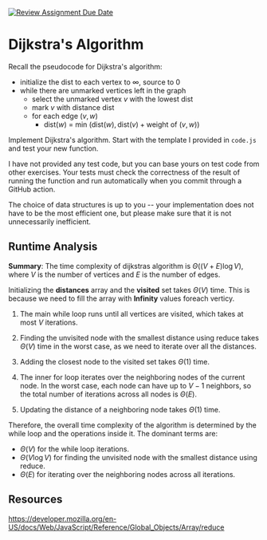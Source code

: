 [![Review Assignment Due Date](https://classroom.github.com/assets/deadline-readme-button-24ddc0f5d75046c5622901739e7c5dd533143b0c8e959d652212380cedb1ea36.svg)](https://classroom.github.com/a/2Wy-Iis-)

# Dijkstra's Algorithm

Recall the pseudocode for Dijkstra's algorithm:

- initialize the dist to each vertex to $\infty$, source to 0
- while there are unmarked vertices left in the graph
  - select the unmarked vertex $v$ with the lowest dist
  - mark $v$ with distance dist
  - for each edge $(v,w)$
    - dist($w$) = min $\left(\textrm{dist}(w), \textrm{dist}(v) + \textrm{weight of }(v, w)\right)$

Implement Dijkstra's algorithm. Start with the template I provided in `code.js`
and test your new function.

I have not provided any test code, but you can base yours on test code from
other exercises. Your tests must check the correctness of the result of running
the function and run automatically when you commit through a GitHub action.

The choice of data structures is up to you -- your implementation does not have
to be the most efficient one, but please make sure that it is not unnecessarily
inefficient.

## Runtime Analysis

**Summary**:
The time complexity of dijkstras algorithm is $\Theta((V + E)  \log V)$, where $V$ is the number of vertices and $E$ is the number of edges.

Initializing the **distances** array and the **visited** set takes $\Theta(V)$ time. This is because we need to fill the array with **Infinity** values foreach verticy.

1. The main while loop runs until all vertices are visited, which takes at most $V$ iterations.

2. Finding the unvisited node with the smallest distance using reduce takes $\Theta(V)$ time in the worst case, as we need to iterate over all the distances.

3. Adding the closest node to the visited set takes $\Theta(1)$ time.
4. The inner for loop iterates over the neighboring nodes of the current node. In the worst case, each node can have up to $V-1$ neighbors, so the total number of iterations across all nodes is $\Theta(E)$.

5. Updating the distance of a neighboring node takes $\Theta(1)$ time.

Therefore, the overall time complexity of the algorithm is determined by the while loop and the operations inside it. The dominant terms are:

- $\Theta(V)$ for the while loop iterations.
- $\Theta(V \log V)$ for finding the unvisited node with the smallest distance using reduce.
- $\Theta(E)$ for iterating over the neighboring nodes across all iterations.

## Resources

https://developer.mozilla.org/en-US/docs/Web/JavaScript/Reference/Global_Objects/Array/reduce
